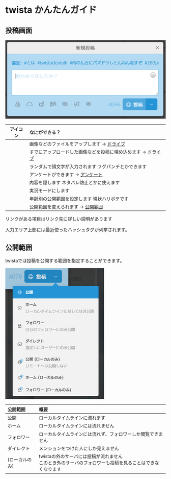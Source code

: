 # twista かんたんガイド

## 投稿画面
![post](./post.png)

|アイコン|なにができる？|
|:--:|:--|
|<span class="fal fa-upload"></span>|画像などのファイルをアップします → [ドライブ](feature/drive.md)|
|<span class="fal fa-cloud"></span>|すでにアップロードした画像などを投稿に埋め込めます → [ドライブ](feature/drive.md)|
|<span class="fal fa-cat"></span>|ランダムで顔文字が入力されます フグパンチとかできます|
|<span class="fal fa-poll-people"></span>|アンケートができます → [アンケート](feature/enquete.md)|
|<span class="fal fa-eye-slash"></span>|内容を隠します ネタバレ防止とかに使えます|
|<span class="fal fa-bullhorn"></span>|実況モードにします|
|<span class="fal fa-eye"></span>|年齢別の公開範囲を設定します 現状ハリボテです|
|<span class="fal fa-angle-down"></span>|公開範囲を変えられます → [公開範囲](#公開範囲)|

リンクがある項目はリンク先に詳しい説明があります

入力エリア上部には最近使ったハッシュタグが列挙されます。

## 公開範囲
twistaでは投稿を公開する範囲を指定することができます。

![範囲](./hanni.png)

|公開範囲|概要|
|:--|:--|
|<span class="fal fa-globe"></span> 公開|ローカルタイムラインに流れます|
|<span class="fal fa-globe"></span> ホーム|ローカルタイムラインには流れません|
|<span class="fal fa-lock-alt"></span> フォロワー|ローカルタイムラインには流れず、フォロワーしか閲覧できません|
|<span class="fal fa-envelope"></span> ダイレクト|メンションをつけた人にしか見えません|
|<span class="fal fa-shield-alt"></span> (ローカルのみ)|twistaの外のサーバには投稿が流れません<br>このとき外のサーバのフォロワーも投稿を見ることはできなくなります|

